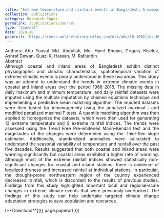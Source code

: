 ```yaml
---
title: "Extreme temperature and rainfall events in Bangladesh: A comparison between coastal and inland areas"
collection: publications
category: Research Paper
permalink: /publications/Journal
type: "Journal"
date: 2020-10
paperurl: 'https://rmets.onlinelibrary.wiley.com/doi/abs/10.1002/joc.6911'
---
```

<p style="text-align: justify;">
Authors: Abu Yousuf Md. Abdullah, Md. Hanif Bhuian, Grigory Kiselev, Ashraf Dewan, Quazi K. Hassan, M. Rafiuddin
<br>
Abstract
<br>
Although coastal and inland areas of Bangladesh exhibit distinct physiographic and climatic characteristics, spatiotemporal variation of extreme climatic events is poorly understood in these two areas. This study was an attempt to understand the trends in extreme climatic events in coastal and inland areas over the period 1968–2018. The missing data in daily maximum and minimum temperature, and daily rainfall datasets were imputed using the multiple imputation by chained equations technique and implementing a predictive mean matching algorithm. The imputed datasets were then tested for inhomogeneity using the penalized maximal t and modified penalized maximal F tests. A quantile matching algorithm was then applied to homogenize the datasets, which were then used for generating 13 extreme temperature and 9 extreme rainfall indices. The trends were assessed using the Trend Free Pre-whitened Mann–Kendall test and the magnitudes of the changes were determined using the Thiel–Sen slope estimator. Additionally, standardized anomalies were calculated to understand the seasonal variability of temperature and rainfall over the past five decades. Results suggested that both coastal and inland areas were warming significantly but coastal areas exhibited a higher rate of warming. Although most of the extreme rainfall indices showed statistically non-significant changes for coastal and inland stations, there is evidence of localized dryness and increased rainfall at individual stations. In particular, the drought-prone northwestern region of the country experienced decreased rainfall, which is discordant to the results of previous studies. Findings from this study highlighted important local and regional-scale changes in extreme climate events that were previously overlooked. The findings of this study can help undertake targeted climate change adaptation strategies to save population and resources.
</p>
[**Download**]({{ page.paperurl }})
